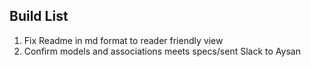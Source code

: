 Build List
-----------
1. Fix Readme in md format to reader friendly view
2. Confirm models and associations meets specs/sent Slack to Aysan
